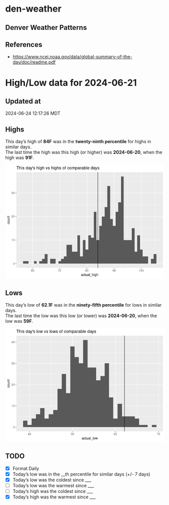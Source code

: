 

# den-weather

## Denver Weather Patterns

## References

- <https://www.ncei.noaa.gov/data/global-summary-of-the-day/doc/readme.pdf>

# High/Low data for 2024-06-21

## Updated at

2024-06-24 12:17:26 MDT

## Highs

This day’s high of **84F** was in the **twenty-ninth percentile** for
highs in similar days.  
The last time the high was this high (or higher) was **2024-06-20**,
when the high was **91F**.

![](readme_files/figure-commonmark/unnamed-chunk-4-1.png)

## Lows

This day’s low of **62.1F** was in the **ninety-fifth percentile** for
lows in similar days.  
The last time the low was this low (or lower) was **2024-06-20**, when
the low was **59F**.

![](readme_files/figure-commonmark/unnamed-chunk-6-1.png)

## TODO

- [x] Format Daily
- [x] Today’s low was in the \_\_th percentile for similar days (+/- 7
  days)
- [x] Today’s low was the coldest since \_\_\_
- [ ] Today’s low was the warmest since \_\_\_
- [ ] Today’s high was the coldest since \_\_\_
- [x] Today’s high was the warmest since \_\_\_
